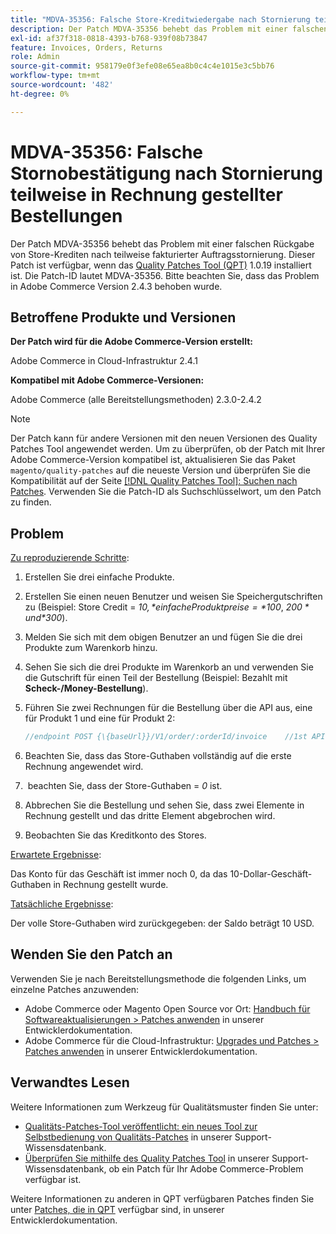 ```yaml
---
title: "MDVA-35356: Falsche Store-Kreditwiedergabe nach Stornierung teilweise fakturierter Bestellungen"
description: Der Patch MDVA-35356 behebt das Problem mit einer falschen Rückgabe von Store-Krediten nach teilweise fakturierter Auftragsstornierung. Dieser Patch ist verfügbar, wenn das [Quality Patches Tool (QPT)](/help/announcements/adobe-commerce-announcements/magento-quality-patches-released-new-tool-to-self-serve-quality-patches.md) 1.0.19 installiert ist. Die Patch-ID lautet MDVA-35356. Bitte beachten Sie, dass das Problem in Adobe Commerce Version 2.4.3 behoben wurde.
exl-id: af37f318-0818-4393-b768-939f08b73847
feature: Invoices, Orders, Returns
role: Admin
source-git-commit: 958179e0f3efe08e65ea8b0c4c4e1015e3c5bb76
workflow-type: tm+mt
source-wordcount: '482'
ht-degree: 0%

---
```


# MDVA-35356: Falsche Stornobestätigung nach Stornierung teilweise in Rechnung gestellter Bestellungen

Der Patch MDVA-35356 behebt das Problem mit einer falschen Rückgabe von Store-Krediten nach teilweise fakturierter Auftragsstornierung. Dieser Patch ist verfügbar, wenn das [Quality Patches Tool (QPT)](/help/announcements/adobe-commerce-announcements/magento-quality-patches-released-new-tool-to-self-serve-quality-patches.md) 1.0.19 installiert ist. Die Patch-ID lautet MDVA-35356. Bitte beachten Sie, dass das Problem in Adobe Commerce Version 2.4.3 behoben wurde.

## Betroffene Produkte und Versionen

**Der Patch wird für die Adobe Commerce-Version erstellt:**

Adobe Commerce in Cloud-Infrastruktur 2.4.1

**Kompatibel mit Adobe Commerce-Versionen:**

Adobe Commerce (alle Bereitstellungsmethoden) 2.3.0-2.4.2

>[!NOTE]
>
>Der Patch kann für andere Versionen mit den neuen Versionen des Quality Patches Tool angewendet werden. Um zu überprüfen, ob der Patch mit Ihrer Adobe Commerce-Version kompatibel ist, aktualisieren Sie das Paket `magento/quality-patches` auf die neueste Version und überprüfen Sie die Kompatibilität auf der Seite [[!DNL Quality Patches Tool]: Suchen nach Patches](https://devdocs.magento.com/quality-patches/tool.html#patch-grid). Verwenden Sie die Patch-ID als Suchschlüsselwort, um den Patch zu finden.

## Problem

<u>Zu reproduzierende Schritte</u>:

1. Erstellen Sie drei einfache Produkte.
1. Erstellen Sie einen neuen Benutzer und weisen Sie Speichergutschriften zu (Beispiel: Store Credit = *$10,* einfache Produktpreise = *$100*, *$200* und *$300*).
1. Melden Sie sich mit dem obigen Benutzer an und fügen Sie die drei Produkte zum Warenkorb hinzu.
1. Sehen Sie sich die drei Produkte im Warenkorb an und verwenden Sie die Gutschrift für einen Teil der Bestellung (Beispiel: Bezahlt mit **Scheck-/Money-Bestellung**).
1. Führen Sie zwei Rechnungen für die Bestellung über die API aus, eine für Produkt 1 und eine für Produkt 2:

   ```php
   //endpoint POST {\{baseUrl}}/V1/order/:orderId/invoice    //1st API call:    {    "capture": true,    "items": [    {    "order_item_id": 1,    "qty": 1    }    ],    "notify": true,    "appendComment": false    }    //2nd API call:    {    "capture": true,    "items": [    {    "order_item_id": 2,    "qty": 1    }    ],    "notify": true,    "appendComment": false    }
   ```

1. Beachten Sie, dass das Store-Guthaben vollständig auf die erste Rechnung angewendet wird.
1. &#x200B; beachten Sie, dass der Store-Guthaben = *0* ist.
1. Abbrechen Sie die Bestellung und sehen Sie, dass zwei Elemente in Rechnung gestellt und das dritte Element abgebrochen wird.
1. Beobachten Sie das Kreditkonto des Stores.

<u>Erwartete Ergebnisse</u>:

Das Konto für das Geschäft ist immer noch 0, da das 10-Dollar-Geschäft-Guthaben in Rechnung gestellt wurde.

<u>Tatsächliche Ergebnisse</u>:

Der volle Store-Guthaben wird zurückgegeben: der Saldo beträgt 10 USD.

## Wenden Sie den Patch an

Verwenden Sie je nach Bereitstellungsmethode die folgenden Links, um einzelne Patches anzuwenden:

* Adobe Commerce oder Magento Open Source vor Ort: [Handbuch für Softwareaktualisierungen > Patches anwenden](https://devdocs.magento.com/guides/v2.4/comp-mgr/patching/mqp.html) in unserer Entwicklerdokumentation.
* Adobe Commerce für die Cloud-Infrastruktur: [Upgrades und Patches > Patches anwenden](https://devdocs.magento.com/cloud/project/project-patch.html) in unserer Entwicklerdokumentation.

## Verwandtes Lesen

Weitere Informationen zum Werkzeug für Qualitätsmuster finden Sie unter:

* [Qualitäts-Patches-Tool veröffentlicht: ein neues Tool zur Selbstbedienung von Qualitäts-Patches](/help/announcements/adobe-commerce-announcements/magento-quality-patches-released-new-tool-to-self-serve-quality-patches.md) in unserer Support-Wissensdatenbank.
* [Überprüfen Sie mithilfe des Quality Patches Tool](/help/support-tools/patches-available-in-qpt-tool/check-patch-for-magento-issue-with-magento-quality-patches.md) in unserer Support-Wissensdatenbank, ob ein Patch für Ihr Adobe Commerce-Problem verfügbar ist.

Weitere Informationen zu anderen in QPT verfügbaren Patches finden Sie unter [Patches, die in QPT](https://devdocs.magento.com/quality-patches/tool.html#patch-grid) verfügbar sind, in unserer Entwicklerdokumentation.
